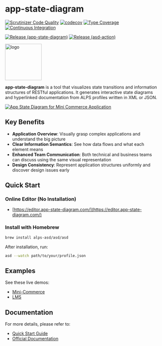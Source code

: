 # app-state-diagram

[![Scrutinizer Code Quality](https://scrutinizer-ci.com/g/alps-asd/app-state-diagram/badges/quality-score.png?b=master)](https://scrutinizer-ci.com/g/alps-asd/app-state-diagram/?branch=master)
[![codecov](https://codecov.io/gh/alps-asd/app-state-diagram/branch/master/graph/badge.svg?token=FIVDUG18AZ)](https://codecov.io/gh/koriym/app-state-diagram)
[![Type Coverage](https://shepherd.dev/github/alps-asd/app-state-diagram/coverage.svg)](https://shepherd.dev/github/alps-asd/app-state-diagram)
[![Continuous Integration](https://github.com/alps-asd/app-state-diagram/actions/workflows/continuous-integration.yml/badge.svg)](https://github.com/alps-asd/app-state-diagram/actions/workflows/continuous-integration.yml)

[![Release (app-state-diagram)](https://github.com/alps-asd/app-state-diagram/actions/workflows/release-app-state-diagram.yml/badge.svg)](https://github.com/alps-asd/app-state-diagram/actions/workflows/release-app-state-diagram.yml)
[![Release (asd-action)](https://github.com/alps-asd/app-state-diagram/actions/workflows/release-asd-action.yml/badge.svg)](https://github.com/alps-asd/app-state-diagram/actions/workflows/release-asd-action.yml) 

<img src="https://www.app-state-diagram.com/images/logo.png" width="120px" alt="logo">

**app-state-diagram** is a tool that visualizes state transitions and information structures of RESTful applications. It generates interactive state diagrams and hyperlinked documentation from ALPS profiles written in XML or JSON.

[![App State Diagram for Mini Commerce Application](https://www.app-state-diagram.com/app-state-diagram/mini-commerce/alps.svg)](https://www.app-state-diagram.com/app-state-diagram/mini-commerce/index.html)

## Key Benefits

- **Application Overview**: Visually grasp complex applications and understand the big picture
- **Clear Information Semantics**: See how data flows and what each element means
- **Enhanced Team Communication**: Both technical and business teams can discuss using the same visual representation
- **Design Consistency**: Represent application structures uniformly and discover design issues early

## Quick Start

### Online Editor (No Installation)
* [https://editor.app-state-diagram.com/](https://editor.app-state-diagram.com/)

### Install with Homebrew
```bash
brew install alps-asd/asd/asd
```

After installation, run:
```bash
asd --watch path/to/your/profile.json
```

## Examples

See these live demos:

- [Mini-Commerce](https://www.app-state-diagram.com/app-state-diagram/mini-commerce/)
- [LMS](https://www.app-state-diagram.com/app-state-diagram/lms/)

## Documentation

For more details, please refer to:
- [Quick Start Guide](https://www.app-state-diagram.com/manuals/1.0/en/quick-start.html)
- [Official Documentation](https://www.app-state-diagram.com/manuals/1.0/en/index.html)
